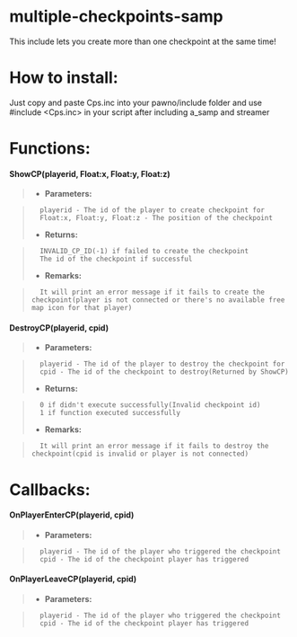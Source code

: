 # multiple-checkpoints-samp
This include lets you create more than one checkpoint at the same time!

# How to install:
Just copy and paste Cps.inc into your pawno/include folder and use #include <Cps.inc> in your script after including a_samp and streamer

# Functions:

#### ShowCP(playerid, Float:x, Float:y, Float:z)
>* **Parameters:**

>       playerid - The id of the player to create checkpoint for
>       Float:x, Float:y, Float:z - The position of the checkpoint
>* **Returns:**

>       INVALID_CP_ID(-1) if failed to create the checkpoint
>       The id of the checkpoint if successful
>* **Remarks:**

>       It will print an error message if it fails to create the checkpoint(player is not connected or there's no available free map icon for that player)

#### DestroyCP(playerid, cpid)
>* **Parameters:**

>       playerid - The id of the player to destroy the checkpoint for
>       cpid - The id of the checkpoint to destroy(Returned by ShowCP)
>* **Returns:**

>       0 if didn't execute successfully(Invalid checkpoint id)
>       1 if function executed successfully
>* **Remarks:**

>       It will print an error message if it fails to destroy the checkpoint(cpid is invalid or player is not connected)

# Callbacks:

#### OnPlayerEnterCP(playerid, cpid)
>* **Parameters:**

>       playerid - The id of the player who triggered the checkpoint
>       cpid - The id of the checkpoint player has triggered

#### OnPlayerLeaveCP(playerid, cpid)
>* **Parameters:**

>       playerid - The id of the player who triggered the checkpoint
>       cpid - The id of the checkpoint player has triggered
